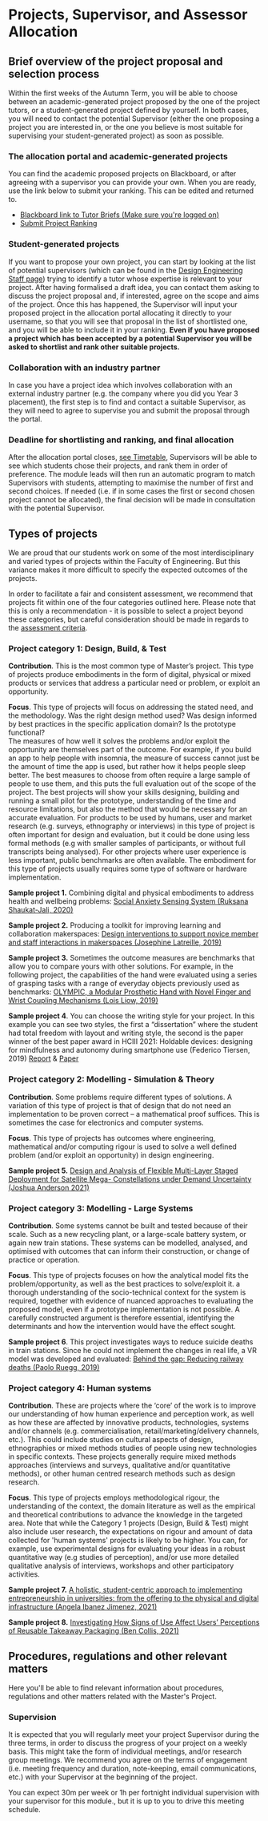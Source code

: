 # Projects, Supervisor, and Assessor Allocation

## Brief overview of the project proposal and selection process
Within the first weeks of the Autumn Term, you will be able to choose between an academic-generated project proposed by the one of the project tutors, or a student-generated project defined by yourself. In both cases, you will need to contact the potential Supervisor (either the one proposing a project you are interested in, or the one you believe is most suitable for supervising your student-generated project) as soon as possible. 

### The allocation portal and academic-generated projects
You can find the academic proposed projects on Blackboard, or after agreeing with a supervisor you can provide your own. When you are ready, use the link below to submit your ranking. This can be edited and returned to.

* [Blackboard link to Tutor Briefs (Make sure you're logged on)](https://bb.imperial.ac.uk/ultra/courses/_41353_1/cl/outline)
* [Submit Project Ranking](https://forms.office.com/e/YtkXB7Lht6)

### Student-generated projects
If you want to propose your own project, you can start by looking at the list of potential supervisors (which can be found in the [Design Engineering Staff page](https://www.imperial.ac.uk/design-engineering/people/academic--teaching-staff/)) trying to identify a tutor whose expertise is relevant to your project. After having formalised a draft idea, you can contact them asking to discuss the project proposal and, if interested, agree on the scope and aims of the project. Once this has happened, the Supervisor will input your proposed project in the allocation portal allocating it directly to your username, so that you will see that proposal in the list of shortlisted one, and you will be able to include it in your ranking. **Even if you have proposed a project which has been accepted by a potential Supervisor you will be asked to shortlist and rank other suitable projects.**

### Collaboration with an industry partner
In case you have a project idea which involves collaboration with an external industry partner (e.g. the company where you did you Year 3 placement), the first step is to find and contact a suitable Supervisor, as they will need to agree to supervise you and submit the proposal through the portal.

### Deadline for shortlisting and ranking, and final allocation
After the allocation portal closes, [see Timetable](../Timetable/README.md), Supervisors will be able to see which students chose their projects, and rank them in order of preference. The module leads will then run an automatic program to match Supervisors with students, attempting to maximise the number of first and second choices. If needed (i.e. if in some cases the first or second chosen project cannot be allocated), the final decision will be made in consultation with the potential Supervisor.

## Types of projects
We are proud that our students work on some of the most interdisciplinary and varied types of projects within the Faculty of Engineering. But this variance makes it more difficult to specify the expected outcomes of the projects. 

In order to facilitate a fair and consistent assessment, we recommend that projects fit within one of the four categories outlined here. Please note that this is only a recommendation - it is possible to select a project beyond these categories, but careful consideration should be made in regards to the [assessment criteria](../Module_and_assessment/README.md).

### Project category 1: Design, Build, & Test
**Contribution**. This is the most common type of Master’s project. This type of projects produce embodiments in the form of digital, physical or mixed products or services that address a particular need or problem, or exploit an opportunity. 

**Focus**. This type of projects will focus on addressing the stated need, and the methodology.  Was the right design method used? Was design informed by best practices in the specific application domain? Is the prototype functional?  
The measures of how well it solves the problems and/or exploit the opportunity are themselves part of the outcome. For example, if you build an app to help people with insomnia, the measure of success cannot just be the amount of time the app is used, but rather how it helps people sleep better. 
The best measures to choose from often require a large sample of people to use them, and this puts the full evaluation out of the scope of the project. The best projects will show your skills designing, building and running a small pilot for the prototype, understanding of the time and resource limitations, but also the method that would be necessary for an accurate evaluation. 
For products to be used by humans, user and market research (e.g. surveys, ethnography or interviews) in this type of project is often important for design and evaluation, but it could be done using less formal methods (e.g with smaller samples of participants, or without full transcripts being analysed). 
For other projects where user experience is less important, public benchmarks are often available. 
The embodiment for this type of projects usually requires some type of software or hardware implementation. 

**Sample project 1.** Combining digital and physical embodiments to address health and wellbeing problems: [Social Anxiety Sensing System (Ruksana Shaukat-Jali, 2020)](https://imperialcollegelondon.box.com/s/jyvqgnsntb8bg3t21z4wfqfzzb0ntp1w)

**Sample project 2.** Producing a toolkit for improving learning and collaboration makerspaces: [Design interventions to support novice member and staff interactions in makerspaces (Josephine Latreille, 2019)](https://imperialcollegelondon.box.com/s/qkvmoca6toxm3cxw2mok088zl0t8jgs5)

**Sample project 3.** Sometimes the outcome measures are benchmarks that allow you to compare yours with other solutions. For example, in the following project, the capabilities of the hand were evaluated using a series of grasping tasks with a range of everyday objects previously used as benchmarks: [OLYMPIC, a Modular Prosthetic Hand with Novel Finger and Wrist Coupling Mechanisms (Lois Liow, 2019)](https://imperialcollegelondon.box.com/s/ywm868war8eeoaxa8mdfwy83wz9mx8gs)

**Sample project 4**. You can choose the writing style for your project. In this example you can see two styles, the first a “dissertation” where the student had total freedom with layout and writing style, the second is the paper winner of the best paper award in HCIII 2021: Holdable devices: designing for mindfulness and autonomy during smartphone use (Federico Tiersen, 2019) [Report](https://imperialcollegelondon.box.com/s/0pw3p031yzn51waeh8qybsbrgmubbfyu) & [Paper](https://imperialcollegelondon.box.com/s/21h73x5sur54f7a59xtlor9wwpwbb3eh)

### Project category 2: Modelling - Simulation & Theory
**Contribution**. Some problems require different types of solutions. A variation of this type of project is that of design that do not need an implementation to be proven correct – a mathematical proof suffices. This is sometimes the case for electronics and computer systems.

**Focus**. This type of projects has outcomes where engineering, mathematical and/or computing rigour is used to solve a well defined problem (and/or exploit an opportunity) in design engineering.

**Sample project 5.** [Design and Analysis of Flexible Multi-Layer Staged Deployment for Satellite Mega- Constellations under Demand Uncertainty (Joshua Anderson 2021)](https://imperialcollegelondon.box.com/s/1l6etqtikgp2egjvaipajmsvzlerhoz9)

### Project category 3: Modelling - Large Systems
**Contribution**. Some systems cannot be built and tested because of their scale. Such as a new recycling plant, or a large-scale battery system, or again new train stations. These systems can be modelled, analysed, and optimised with outcomes that can inform their construction, or change of practice or operation.

**Focus**. This type of projects focuses on how the analytical model fits the problem/opportunity, as well as the best practices to solve/exploit it. 
a thorough understanding of the socio-technical context for the system is required, together with evidence of nuanced approaches to evaluating the proposed model, even if a prototype implementation is not possible. A carefully constructed argument is therefore essential, identifying the determinants and how the intervention would have the effect sought.

**Sample project 6**. This project investigates ways to reduce suicide deaths in train stations. Since he could not implement the changes in real life, a VR model was developed and evaluated: [Behind the gap: Reducing railway deaths (Paolo Ruegg, 2019)](https://imperialcollegelondon.box.com/s/p94uapv1tmt9xowfmunleurggogr5p1m)


### Project category 4: Human systems
**Contribution**. These are projects where the ‘core’ of the work is to improve our understanding of how human experience and perception work, as well as how these are affected by innovative products, technologies, systems and/or channels (e.g. commercialisation, retail/marketing/delivery channels, etc.). This could include studies on cultural aspects of design, ethnographies or mixed methods studies of people using new technologies in specific contexts. 
These projects generally require mixed methods approaches (interviews and surveys, qualitative and/or quantitative methods), or other human centred research methods such as design research.

**Focus**. This type of projects employs methodological rigour, the understanding of the context, the domain literature as well as the empirical and theoretical contributions to advance the knowledge in the targeted area.
Note that while the Category 1 projects (Design, Build & Test) might also include user research, the expectations on rigour and amount of data collected for 'human systems' projects is likely to be higher. You can, for example, use experimental designs for evaluating your ideas in a robust quantitative way (e.g studies of perception), and/or use more detailed qualitative analysis of interviews, workshops and other participatory activities.

**Sample project 7.** [A holistic, student-centric approach to implementing entrepreneurship in universities: from the offering to the physical and digital infrastructure (Angela Ibanez Jimenez, 2021)](https://imperialcollegelondon.box.com/s/0loy353eppvp6erfexz3xw1zeikrgbka)

**Sample project 8.** [Investigating How Signs of Use Affect Users’ Perceptions of Reusable Takeaway Packaging (Ben Collis, 2021)](https://imperialcollegelondon.box.com/s/npq7xvvbws0zi0kw7cu2k2pz3omnui74)

## Procedures, regulations and other relevant matters
Here you'll be able to find relevant information about procedures, regulations and other matters related with the Master's Project.

### Supervision
It is expected that you will regularly meet your project Supervisor during the three terms, in order to discuss the progress of your project on a weekly basis. This might take the form of individual meetings, and/or research group meetings. We recommend you agree on the terms of engagement (i.e. meeting frequency and duration, note-keeping, email communications, etc.) with your Supervisor at the beginning of the project.

You can expect 30m per week or 1h per fortnight individual supervision with your supervisor for this module., but it is up to you to drive this meeting schedule.
